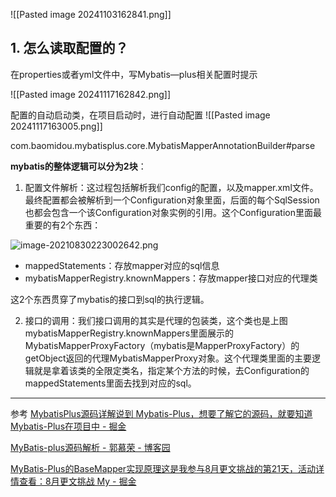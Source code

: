![[Pasted image 20241103162841.png]]
## 1. 怎么读取配置的？

在properties或者yml文件中，写Mybatis—plus相关配置时提示

![[Pasted image 20241117162842.png]]

配置的自动启动类，在项目启动时，进行自动配置
![[Pasted image 20241117163005.png]]


com.baomidou.mybatisplus.core.MybatisMapperAnnotationBuilder#parse


**mybatis的整体逻辑可以分为2块**：

1. 配置文件解析：这过程包括解析我们config的配置，以及mapper.xml文件。最终配置都会被解析到一个Configuration对象里面，后面的每个SqlSession也都会包含一个该Configuration对象实例的引用。这个Configuration里面最重要的有2个东西：

![image-20210830223002642.png](https://p6-juejin.byteimg.com/tos-cn-i-k3u1fbpfcp/f72e6daf364f4649894a9cf26eeb2708~tplv-k3u1fbpfcp-zoom-in-crop-mark:1512:0:0:0.awebp)

- mappedStatements：存放mapper对应的sql信息
- mybatisMapperRegistry.knownMappers：存放mapper接口对应的代理类

这2个东西贯穿了mybatis的接口到sql的执行逻辑。

2. 接口的调用：我们接口调用的其实是代理的包装类，这个类也是上图mybatisMapperRegistry.knownMappers里面展示的MybatisMapperProxyFactory（mybatis是MapperProxyFactory）的getObject返回的代理MybatisMapperProxy对象。这个代理类里面的主要逻辑就是拿着该类的全限定类名，指定某个方法的时候，去Configuration的mappedStatements里面去找到对应的sql。

  


---

参考
[MybatisPlus源码详解说到 Mybatis-Plus，想要了解它的源码，就要知道Mybatis-Plus在项目中 - 掘金](https://juejin.cn/post/6844904142658338829)

[MyBatis-plus源码解析 - 郭慕荣 - 博客园](https://www.cnblogs.com/jelly12345/p/15628277.html)

[MyBatis-Plus的BaseMapper实现原理这是我参与8月更文挑战的第21天，活动详情查看：8月更文挑战 My - 掘金](https://juejin.cn/post/7002423698565103653)